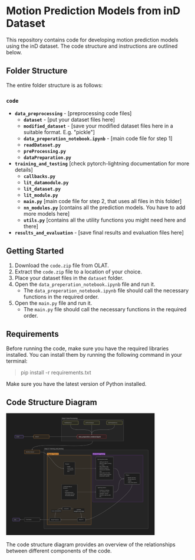 # Motion Prediction Models from inD Dataset

This repository contains code for developing motion prediction models using the inD dataset. The code structure and instructions are outlined below.

## Folder Structure

The entire folder structure is as follows:

### `code`
- **`data_preprocessing`** - [preprocessing code files]
  - **`dataset`** - [put your dataset files here]
  - **`modified_dataset`** - [save your modified dataset files here in a suitable format. E.g. "pickle"]
  - **`data_preperation_notebook.ipynb`** - [main code file for step 1]
  - **`readDataset.py`**
  - **`preProcessing.py`**
  - **`dataPreparation.py`**
- **`training_and_testing`** [check pytorch-lightning documentation for more details]
  - **`callbacks.py`**
  - **`lit_datamodule.py`**
  - **`lit_dataset.py`**
  - **`lit_module.py`**
  - **`main.py`** [main code file for step 2, that uses all files in this folder]
  - **`nn_modules.py`** [contains all the prediction models. You have to add more models here]
  - **`utils.py`** [contains all the utility functions you might need here and there]
- **`results_and_evaluation`** - [save final results and evaluation files here]

## Getting Started

1. Download the `code.zip` file from OLAT.
2. Extract the `code.zip` file to a location of your choice.
3. Place your dataset files in the `dataset` folder.
4. Open the `data_preperation_notebook.ipynb` file and run it.
   - The `data_preperation_notebook.ipynb` file should call the necessary functions in the required order.
5. Open the `main.py` file and run it.
   - The `main.py` file should call the necessary functions in the required order.

## Requirements

Before running the code, make sure you have the required libraries installed. You can install them by running the following command in your terminal:

> pip install -r requirements.txt

Make sure you have the latest version of Python installed.

## Code Structure Diagram

<img src="folder_structure.png" alt="Code Structure Diagram" style="width:80%;">



The code structure diagram provides an overview of the relationships between different components of the code.
